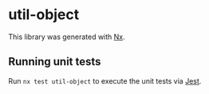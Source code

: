# util-object

This library was generated with [Nx](https://nx.dev).

## Running unit tests

Run `nx test util-object` to execute the unit tests via [Jest](https://jestjs.io).
